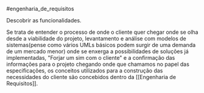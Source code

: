 #engenharia_de_requisitos

Descobrir as funcionalidades.

Se trata de entender o processo de onde o cliente quer chegar onde se olha desde a viabilidade do projeto, levantamento e análise com modelos de sistemas(pense como vários UMLs básicos podem surgir de uma demanda de um mercado menor) onde se enxerga a possibilidades de soluções já implementadas, "Forjar um sim com o cliente" e a confirmação das informações para o projeto chegando onde que chamamos no papel das especificações, os conceitos utilizados para a construção das necessidades do cliente são concebidos dentro da [[Engenharia de Requisitos]].

